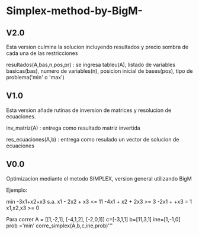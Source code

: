 # Simplex-method-by-BigM-
V2.0
----
Esta version culmina la solucion incluyendo resultados y precio sombra de cada una de las restricciones

resultados(A,bas,n,pos,pr)  : se ingresa tableu(A), listado de variables basicas(bas), numero de variables(n), posicion inicial de bases(pos), tipo de problema('min' o 'max')

V1.0
----
Esta version añade rutinas de inversion de matrices y resolucion de ecuaciones.

inv_matriz(A) : entrega como resultado matriz invertida

res_ecuaciones(A,b) : entrega como resulado un vector de solucion de ecuaciones


V0.0
----
Optimizacion mediante el metodo SIMPLEX, version general utilizando BigM

Ejemplo:

min -3x1+x2+x3
s.a.
      x1 - 2x2 +  x3 <= 11
    -4x1 +  x2 + 2x3 >=  3
    -2x1 +       +x3 =   1
            x1,x2,x3 >=  0

Para correr
A = [[1,-2,1],
     [-4,1,2],
     [-2,0,1]]
c=[-3,1,1]
b=[11,3,1]
ine=[1,-1,0]
prob ='min'
corre_simplex(A,b,c,ine,prob)'''
